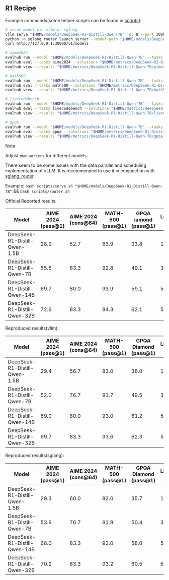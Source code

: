 ## R1 Recipe

Example commands(some helper scripts can be found in [scripts](../scripts)):
```bash
# serve model via vllm or sglang
vllm serve "$HOME/models/DeepSeek-R1-Distill-Qwen-7B" -dp 8 --port 30000
python -m sglang_router.launch_server --model-path "$HOME/models/DeepSeek-R1-Distill-Qwen-7B" --router-worker-startup-check-interval 20 --router-balance-abs-threshold 1 --context-length 32768 --dp 8 --port 30000
curl http://127.0.0.1:30000/v1/models

# aime2024
evalhub run --model "$HOME/models/DeepSeek-R1-Distill-Qwen-7B" --tasks aime2024 --output-dir "$HOME/metrics/DeepSeek-R1-Distill-Qwen-7B/" -p max_tokens=30720 -p temperature=0.6 -p top_p=0.95 -p n_samples=64 -p num_workers=1024 -p timeout=3600 --system-prompt ""
evalhub eval --tasks aime2024 --solutions "$HOME/metrics/DeepSeek-R1-Distill-Qwen-7B/aime2024.jsonl" --output-dir "$HOME/metrics/DeepSeek-R1-Distill-Qwen-7B/"
evalhub view --results "$HOME/metrics/DeepSeek-R1-Distill-Qwen-7B/aime2024_results.jsonl" --max-display 10

# math500
evalhub run --model "$HOME/models/DeepSeek-R1-Distill-Qwen-7B" --tasks math500 --output-dir "$HOME/metrics/DeepSeek-R1-Distill-Qwen-7B/" -p max_tokens=30720 -p temperature=0.6 -p top_p=0.95 -p n_samples=4 -p num_workers=1024 -p timeout=3600 --system-prompt ""
evalhub eval --tasks math500 --solutions "$HOME/metrics/DeepSeek-R1-Distill-Qwen-7B/math500.jsonl" --output-dir "$HOME/metrics/DeepSeek-R1-Distill-Qwen-7B/"
evalhub view --results "$HOME/metrics/DeepSeek-R1-Distill-Qwen-7B/math500_results.jsonl" --max-display 10

# livecodebench
evalhub run --model "$HOME/models/DeepSeek-R1-Distill-Qwen-7B" --tasks livecodebench --output-dir "$HOME/metrics/DeepSeek-R1-Distill-Qwen-7B/" -p max_tokens=28672 -p temperature=0.6 -p top_p=0.95 -p n_samples=4 -p num_workers=1024 --system-prompt ""
evalhub eval --tasks livecodebench --solutions "$HOME/metrics/DeepSeek-R1-Distill-Qwen-7B/livecodebench.jsonl" --output-dir "$HOME/metrics/DeepSeek-R1-Distill-Qwen-7B/"
evalhub view --results "$HOME/metrics/DeepSeek-R1-Distill-Qwen-7B/livecodebench_results.json" --max-display 10

# gpqa
evalhub run --model "$HOME/models/DeepSeek-R1-Distill-Qwen-7B" --tasks gpqa --output-dir "$HOME/metrics/DeepSeek-R1-Distill-Qwen-7B/" -p max_tokens=28672 -p temperature=0.6 -p top_p=0.95 -p n_samples=4 -p num_workers=1024 --system-prompt ""
evalhub eval --tasks gpqa --solutions "$HOME/metrics/DeepSeek-R1-Distill-Qwen-7B/gpqa.jsonl" --output-dir "$HOME/metrics/DeepSeek-R1-Distill-Qwen-7B/"
evalhub view --results "$HOME/metrics/DeepSeek-R1-Distill-Qwen-7B/gpqa_results.jsonl" --max-display 10
```

> [!NOTE]
> Adjust `num_workers` for different models.
>
> There seem to be some issues with the data parallel and scheduling implementation of vLLM. It is recommended to use it in conjunction with [sglang_router](https://docs.sglang.ai/router/router.html).
>
> Example: `bash scripts/serve.sh "$HOME/models/DeepSeek-R1-Distill-Qwen-7B"` && `bash scripts/router.sh`

Official Reported results:

| Model                          | AIME 2024 (pass@1) | AIME 2024 (cons@64) | MATH-500 (pass@1) | GPQA iamond (pass@1) | LiveCodeBench pass@1 |
|--------------------------------|--------------------|---------------------|-------------------|-----------------------|---------------------|
| DeepSeek-R1-Distill-Qwen-1.5B  | 28.9               | 52.7                | 83.9              | 33.8                  | 16.9                |
| DeepSeek-R1-Distill-Qwen-7B    | 55.5               | 83.3                | 92.8              | 49.1                  | 37.6                |
| DeepSeek-R1-Distill-Qwen-14B   | 69.7               | 80.0                | 93.9              | 59.1                  | 53.1                |
| DeepSeek-R1-Distill-Qwen-32B   | 72.6               | 83.3                | 94.3              | 62.1                  | 57.2                |

Reproduced results(vllm):

| Model                          | AIME 2024 (pass@1) | AIME 2024 (cons@64) | MATH-500 (pass@1) | GPQA Diamond (pass@1) | LiveCodeBench pass@1 |
|--------------------------------|--------------------|---------------------|-------------------|-----------------------|---------------------|
| DeepSeek-R1-Distill-Qwen-1.5B  | 29.4               | 56.7                | 83.0              | 38.0                  | 17.3                |
| DeepSeek-R1-Distill-Qwen-7B    | 52.0               | 76.7                | 91.7              | 49.5                  | 37.5                |
| DeepSeek-R1-Distill-Qwen-14B   | 69.0               | 80.0                | 93.0              | 61.2                  | 50.3                |
| DeepSeek-R1-Distill-Qwen-32B   | 69.7               | 83.3                | 93.6              | 62.3                  | 56.4                |

Reproduced results(sglang):

| Model                          | AIME 2024 (pass@1) | AIME 2024 (cons@64) | MATH-500 (pass@1) | GPQA Diamond (pass@1) | LiveCodeBench pass@1 |
|--------------------------------|--------------------|---------------------|-------------------|-----------------------|---------------------|
| DeepSeek-R1-Distill-Qwen-1.5B  | 29.3               | 60.0                | 82.0              | 35.7                  | 16.5                |
| DeepSeek-R1-Distill-Qwen-7B    | 53.9               | 76.7                | 91.9              | 50.4                  | 38.3                |
| DeepSeek-R1-Distill-Qwen-14B   | 68.0               | 83.3                | 93.0              | 58.0                  | 51.6                |
| DeepSeek-R1-Distill-Qwen-32B   | 70.2               | 83.3                | 93.2              | 60.5                  | 57.2                |
